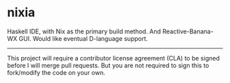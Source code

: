 nixia
=====

Haskell IDE, with Nix as the primary build method. And Reactive-Banana-WX GUI. Would like eventual D-language support.

---

This project will require a contributor license agreement (CLA) to be signed before I will merge pull requests.  But you are not required to sign this to fork/modify the code on your own.

